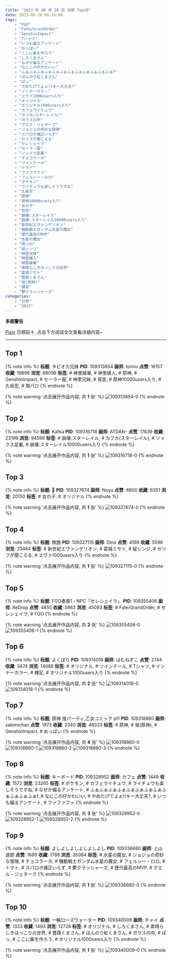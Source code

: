 ```yaml
---
title: "2023 年 06 月 26 日 日榜 Top10"
date: 2023-06-28 06:16:04
tags:
    - "FGO"
    - "Fate/GrandOrder"
    - "GenshinImpact"
    - "Tシャツ"
    - "いつも偏るアンケート"
    - "おっぱい"
    - "ここに巣を作ろう"
    - "しろくまさん"
    - "なぜか偏るアンケート"
    - "なにこの仔かわいい"
    - "ふぁふぁふぁふぁふぁふぁふぁふぁふぁふぁふぁふぁf"
    - "ほんのり紅くまさん"
    - "ぽっ"
    - "やめたげてよぉ!(キー大丈夫?"
    - "インナーカラー"
    - "エヴァ1000users入り"
    - "オリジナル"
    - "オリジナル1000users入り"
    - "カフェライチュウ"
    - "カフカ(スターレイル)"
    - "ガラスの中"
    - "グエル・ジェターク"
    - "ジョジョの奇妙な冒険"
    - "スパロボ補正いらず"
    - "セリフが聞こえる"
    - "セレシェイラ"
    - "セーラー服"
    - "ソックス足裏"
    - "チョコラータ"
    - "ツインテール"
    - "トマト"
    - "ファファファ"
    - "フェルシー・ロロ"
    - "ポケモン"
    - "ライチュウも楽しそうですね"
    - "久岐忍"
    - "原神"
    - "原神10000users入り"
    - "女の子"
    - "宵宮"
    - "崩壊:スターレイル"
    - "崩壊:スターレイル10000users入り"
    - "新世紀エヴァンゲリオン"
    - "機動戦士ガンダム水星の魔女"
    - "歴代最高のMVP"
    - "水星の魔女"
    - "現パロ"
    - "碇シンジ"
    - "神里兄妹"
    - "神里綾人"
    - "神里綾華"
    - "素晴らしきほっこりの世界"
    - "葛城ミサト"
    - "薔薇くまさん"
    - "蛍(原神)"
    - "裸足"
    - "鬱クラッシャーズ"
categories:
    - "日榜"
    - "2023"
---
```


<i class="fa fa-triangle-exclamation"></i>**多图警告**<i class="fa fa-triangle-exclamation"></i>

[Pixiv](https://www.pixiv.net/) 日榜前十, 点击下方阅读全文查看详细内容~

<!-- more -->

---

## Top 1

{% note info %}
**标题**: タピオカ兄妹
**PID**: 109313854 **画师**: torino
**点赞**: 16157 **收藏**: 19896 **浏览**: 88098
**标签**: # 神里綾華, # 神里綾人, # 原神, # GenshinImpact, # セーラー服, # 神里兄妹, # 宵宮, # 原神10000users入り, # 久岐忍, # 現パロ
{% endnote %}

{% note warning '点击展开作品内容, 共 **1** 张' %}
![109313854-0](https://i.pixiv.re/img-original/img/2023/06/25/00/00/25/109313854_p0.jpg)
{% endnote %}

## Top 2

{% note info %}
**标题**: Kafka
**PID**: 109316718 **画师**: ATDAN-
**点赞**: 17639 **收藏**: 23199 **浏览**: 94599
**标签**: # 崩壊:スターレイル, # カフカ(スターレイル), # ソックス足裏, # 崩壊:スターレイル10000users入り
{% endnote %}

{% note warning '点击展开作品内容, 共 **1** 张' %}
![109316718-0](https://i.pixiv.re/img-original/img/2023/06/25/14/04/09/109316718_p0.jpg)
{% endnote %}

## Top 3

{% note info %}
**标题**: 💎
**PID**: 109327674 **画师**: Noyu
**点赞**: 4800 **收藏**: 6351 **浏览**: 20150
**标签**: # 女の子, # オリジナル
{% endnote %}

{% note warning '点击展开作品内容, 共 **1** 张' %}
![109327674-0](https://i.pixiv.re/img-original/img/2023/06/25/12/40/26/109327674_p0.jpg)
{% endnote %}

## Top 4

{% note info %}
**标题**: 無題
**PID**: 109327115 **画师**: DIno
**点赞**: 4198 **收藏**: 5596 **浏览**: 25464
**标签**: # 新世紀エヴァンゲリオン, # 葛城ミサト, # 碇シンジ, # セリフが聞こえる, # エヴァ1000users入り
{% endnote %}

{% note warning '点击展开作品内容, 共 **1** 张' %}
![109327115-0](https://i.pixiv.re/img-original/img/2023/06/25/12/13/21/109327115_p0.jpg)
{% endnote %}

## Top 5

{% note info %}
**标题**: FGO奏章1・NPC「セレシェイラ」
**PID**: 109355406 **画师**: ReDrop
**点赞**: 4855 **收藏**: 5863 **浏览**: 45093
**标签**: # Fate/GrandOrder, # セレシェイラ, # FGO
{% endnote %}

{% note warning '点击展开作品内容, 共 **2** 张' %}
![109355406-0](https://i.pixiv.re/img-original/img/2023/06/26/06/26/19/109355406_p0.png)
![109355406-1](https://i.pixiv.re/img-original/img/2023/06/26/06/26/19/109355406_p1.png)
{% endnote %}

## Top 6

{% note info %}
**标题**: よくばり
**PID**: 109314018 **画师**: はむねずこ
**点赞**: 2744 **收藏**: 3474 **浏览**: 14688
**标签**: # オリジナル, # ツインテール, # Tシャツ, # インナーカラー, # 裸足, # オリジナル1000users入り
{% endnote %}

{% note warning '点击展开作品内容, 共 **2** 张' %}
![109314018-0](https://i.pixiv.re/img-original/img/2023/06/27/15/23/57/109314018_p0.jpg)
![109314018-1](https://i.pixiv.re/img-original/img/2023/06/27/15/23/57/109314018_p1.jpg)
{% endnote %}

## Top 7

{% note info %}
**标题**: 原神 蛍パーティ,乙女コミック pt1
**PID**: 109318860 **画师**: sakimichan
**点赞**: 1973 **收藏**: 2340 **浏览**: 48333
**标签**: # 原神, # 蛍(原神), # GenshinImpact, # おっぱい
{% endnote %}

{% note warning '点击展开作品内容, 共 **4** 张' %}
![109318860-0](https://i.pixiv.re/img-original/img/2023/06/25/03/03/05/109318860_p0.jpg)
![109318860-1](https://i.pixiv.re/img-original/img/2023/06/25/03/03/05/109318860_p1.jpg)
![109318860-2](https://i.pixiv.re/img-original/img/2023/06/25/03/03/05/109318860_p2.jpg)
![109318860-3](https://i.pixiv.re/img-original/img/2023/06/25/03/03/05/109318860_p3.jpg)
{% endnote %}

## Top 8

{% note info %}
**标题**: キーボード
**PID**: 109328952 **画师**: カフェ
**点赞**: 1449 **收藏**: 1572 **浏览**: 23265
**标签**: # ポケモン, # カフェライチュウ, # ライチュウも楽しそうですね, # なぜか偏るアンケート, # ふぁふぁふぁふぁふぁふぁふぁふぁふぁふぁふぁふぁf, # なにこの仔かわいい, # やめたげてよぉ!(キー大丈夫?, # いつも偏るアンケート, # ファファファ
{% endnote %}

{% note warning '点击展开作品内容, 共 **3** 张' %}
![109328952-0](https://i.pixiv.re/img-original/img/2023/06/25/13/40/18/109328952_p0.jpg)
![109328952-1](https://i.pixiv.re/img-original/img/2023/06/25/13/40/18/109328952_p1.jpg)
![109328952-2](https://i.pixiv.re/img-original/img/2023/06/25/13/40/18/109328952_p2.jpg)
{% endnote %}

## Top 9

{% note info %}
**标题**: よしよしよしよしよしよし
**PID**: 109336660 **画师**: 上山道郎
**点赞**: 1689 **收藏**: 1788 **浏览**: 35084
**标签**: # 水星の魔女, # ジョジョの奇妙な冒険, # チョコラータ, # 機動戦士ガンダム水星の魔女, # フェルシー・ロロ, # トマト, # スパロボ補正いらず, # 鬱クラッシャーズ, # 歴代最高のMVP, # グエル・ジェターク
{% endnote %}

{% note warning '点击展开作品内容, 共 **1** 张' %}
![109336660-0](https://i.pixiv.re/img-original/img/2023/06/25/18/44/54/109336660_p0.jpg)
{% endnote %}

## Top 10

{% note info %}
**标题**: 一輪ローズウォーター
**PID**: 109340009 **画师**: チャイ
**点赞**: 1333 **收藏**: 1493 **浏览**: 12728
**标签**: # オリジナル, # しろくまさん, # 素晴らしきほっこりの世界, # 薔薇くまさん, # ほんのり紅くまさん, # ガラスの中, # ぽっ, # ここに巣を作ろう, # オリジナル1000users入り
{% endnote %}

{% note warning '点击展开作品内容, 共 **1** 张' %}
![109340009-0](https://i.pixiv.re/img-original/img/2023/06/25/20/30/04/109340009_p0.png)
{% endnote %}
